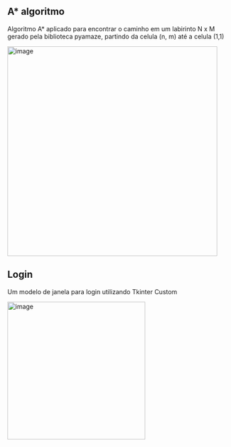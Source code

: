﻿## A* algoritmo
 Algoritmo A* aplicado para encontrar o caminho em um labirinto N x M gerado pela biblioteca pyamaze, partindo da celula (n, m) até a celula (1,1)  

   
 
 <img width="472" alt="image" src="https://github.com/ThassiAmorim/ExerciciosPython/assets/62359485/875098f9-05ee-4c05-922e-fbf093a3be24">  

 ## Login
 Um modelo de janela para login utilizando Tkinter Custom  

 <img width="310" alt="image" src="https://github.com/ThassiAmorim/ExerciciosPython/assets/62359485/e4cb4db4-3010-4c20-a394-95644ff9d60c">


